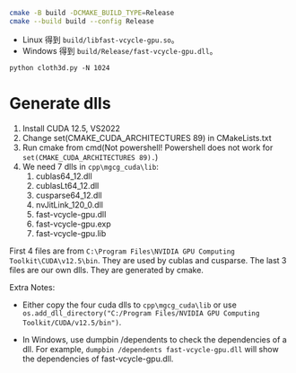```bash
cmake -B build -DCMAKE_BUILD_TYPE=Release
cmake --build build --config Release
```

- Linux 得到 `build/libfast-vcycle-gpu.so`。
- Windows 得到 `build/Release/fast-vcycle-gpu.dll`。

```
python cloth3d.py -N 1024
```





# Generate dlls
1. Install CUDA 12.5, VS2022
2. Change set(CMAKE_CUDA_ARCHITECTURES 89) in CMakeLists.txt
3. Run cmake from cmd(Not powershell! Powershell does not work for `set(CMAKE_CUDA_ARCHITECTURES 89).`)
4. We need 7 dlls in `cpp\mgcg_cuda\lib`:
   1. cublas64_12.dll
   2. cublasLt64_12.dll
   3. cusparse64_12.dll
   4. nvJitLink_120_0.dll
   5. fast-vcycle-gpu.dll
   6. fast-vcycle-gpu.exp
   7. fast-vcycle-gpu.lib
   
First 4 files are from `C:\Program Files\NVIDIA GPU Computing Toolkit\CUDA\v12.5\bin`. They are used by cublas and cusparse. The last 3 files are our own dlls. They are generated by cmake.

Extra Notes: 
  - Either copy the four cuda dlls to `cpp\mgcg_cuda\lib` or use `os.add_dll_directory("C:/Program Files/NVIDIA GPU Computing Toolkit/CUDA/v12.5/bin")`.

  - In Windows, use dumpbin /dependents to check the dependencies of a dll. For example, `dumpbin /dependents fast-vcycle-gpu.dll` will show the dependencies of fast-vcycle-gpu.dll.
